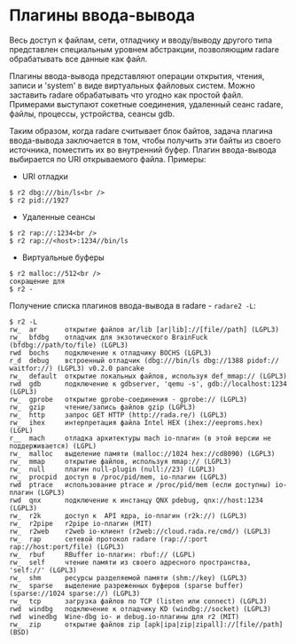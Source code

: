 # Плагины ввода-вывода

Весь доступ к файлам, сети, отладчику и вводу/выводу другого типа представлен специальным уровнем абстракции, позволяющим radare обрабатывать все данные как файл.

Плагины ввода-вывода представляют операции открытия, чтения, записи и 'system' в виде виртуальных файловых систем. Можно заставить radare обрабатывать что угодно как простой файл. Примерами выступают сокетные соединения, удаленный сеанс radare, файлы, процессы, устройства, сеансы gdb.

Таким образом, когда radare считывает блок байтов, задача плагина ввода-вывода заключается в том, чтобы получить эти байты из своего источника, поместить их во внутренний буфер. Плагин ввода-вывода выбирается по URI открываемого файла. Примеры:

* URI отладки
```
$ r2 dbg:///bin/ls<br />
$ r2 pid://1927
```
* Удаленные сеансы
```
$ r2 rap://:1234<br />
$ r2 rap://<host>:1234//bin/ls
```
* Виртуальные буферы
```
$ r2 malloc://512<br />
сокращение для
$ r2 -
```
Получение списка плагинов ввода-вывода в radare - `radare2 -L`:
```
$ r2 -L
rw_  ar       открытие файлов ar/lib [ar|lib]://[file//path] (LGPL3)
rw_  bfdbg    отладчик для экзотического BrainFuck (bfdbg://path/to/file) (LGPL3)
rwd  bochs    подключение к отладчику BOCHS (LGPL3)
r_d  debug    встроенный отладчик (dbg:///bin/ls dbg://1388 pidof:// waitfor://) (LGPL3) v0.2.0 pancake
rw_  default  открытие локальных файлов, используя def_mmap:// (LGPL3)
rwd  gdb      подключение к gdbserver, 'qemu -s', gdb://localhost:1234 (LGPL3)
rw_  gprobe   открытие gprobe-соединения - gprobe:// (LGPL3)
rw_  gzip     чтение/запись файлов gzip (LGPL3)
rw_  http     запрос GET HTTP (http://rada.re/) (LGPL3)
rw_  ihex     интерпретация файла Intel HEX (ihex://eeproms.hex) (LGPL)
r__  mach     отладка архитектуры mach io-плагин (в этой версии не поддерживается) (LGPL)
rw_  malloc   выделение памяти (malloc://1024 hex://cd8090) (LGPL3)
rw_  mmap     открытие файлов, используя mmap:// (LGPL3)
rw_  null     плагин null-plugin (null://23) (LGPL3)
rw_  procpid  доступ в /proc/pid/mem, io-плагин (LGPL3)
rwd  ptrace   использование ptrace и /proc/pid/mem (если доступны) io-плагин (LGPL3)
rwd  qnx      подключение к инстанцу QNX pdebug, qnx://host:1234 (LGPL3)
rw_  r2k      доступ к  API ядра, io-плагин (r2k://) (LGPL3)
rw_  r2pipe   r2pipe io-плагин (MIT)
rw_  r2web    r2web io-клиент (r2web://cloud.rada.re/cmd/) (LGPL3)
rw_  rap      сетевой протокол radare (rap://:port rap://host:port/file) (LGPL3)
rw_  rbuf     RBuffer io-плагин: rbuf:// (LGPL)
rw_  self     чтение памяти из своего адресного пространства, 'self://' (LGPL3)
rw_  shm      ресурсы разделяемой памяти (shm://key) (LGPL3)
rw_  sparse   выделение разреженных буферов (sparse buffer) (sparse://1024 sparse://) (LGPL3)
rw_  tcp      загрузка файлов по TCP (listen или connect) (LGPL3)
rwd  windbg   подключение к отладчику KD (windbg://socket) (LGPL3)
rwd  winedbg  Wine-dbg io- и debug.io-плагины для r2 (MIT)
rw_  zip      открытие файлов zip [apk|ipa|zip|zipall]://[file//path] (BSD)
```
